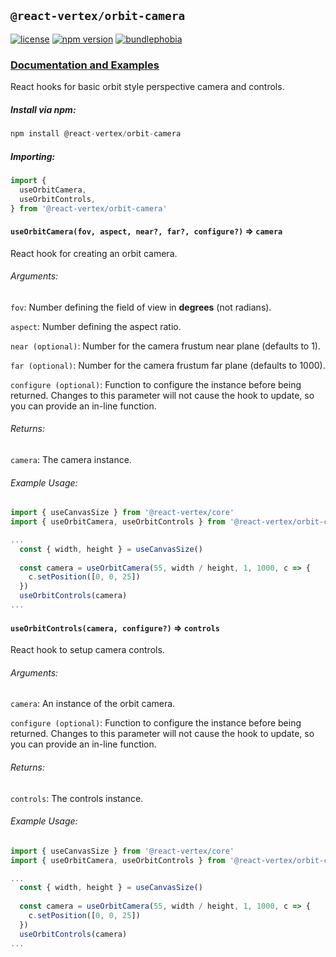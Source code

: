 ## `@react-vertex/orbit-camera`

[![license](https://img.shields.io/github/license/mashape/apistatus.svg?maxAge=2592000)](https://github.com/sghall/react-vertex/blob/master/packages/orbit-camera/LICENSE)
[![npm version](https://img.shields.io/npm/v/@react-vertex/orbit-camera.svg)](https://www.npmjs.com/package/@react-vertex/orbit-camera)
[![bundlephobia](https://badgen.net/bundlephobia/minzip/@react-vertex/orbit-camera)](https://bundlephobia.com/result?p=@react-vertex/orbit-camera)

### [Documentation and Examples](https://react-vertex.com)

React hooks for basic orbit style perspective camera and controls.

##### Install via npm:
```js
npm install @react-vertex/orbit-camera
```

##### Importing:

```js
import {
  useOrbitCamera,
  useOrbitControls,
} from '@react-vertex/orbit-camera'
```

#### `useOrbitCamera(fov, aspect, near?, far?, configure?)` => `camera`

React hook for creating an orbit camera.

###### Arguments:

`fov`: Number defining the field of view in **degrees** (not radians).

`aspect`: Number defining the aspect ratio.

`near (optional)`: Number for the camera frustum near plane (defaults to 1).

`far (optional)`: Number for the camera frustum far plane (defaults to 1000).

`configure (optional)`: Function to configure the instance before being returned. Changes to this parameter will not cause the hook to update, so you can provide an in-line function. 

###### Returns:

`camera`: The camera instance.

###### Example Usage:

```js
import { useCanvasSize } from '@react-vertex/core'
import { useOrbitCamera, useOrbitControls } from '@react-vertex/orbit-camera'

...
  const { width, height } = useCanvasSize()
  
  const camera = useOrbitCamera(55, width / height, 1, 1000, c => {
    c.setPosition([0, 0, 25])
  })
  useOrbitControls(camera)
...
```

#### `useOrbitControls(camera, configure?)` => `controls`

React hook to setup camera controls.

###### Arguments:

`camera`: An instance of the orbit camera.

`configure (optional)`: Function to configure the instance before being returned. Changes to this parameter will not cause the hook to update, so you can provide an in-line function. 

###### Returns:

`controls`: The controls instance.

###### Example Usage:

```js
import { useCanvasSize } from '@react-vertex/core'
import { useOrbitCamera, useOrbitControls } from '@react-vertex/orbit-camera'

...
  const { width, height } = useCanvasSize()
  
  const camera = useOrbitCamera(55, width / height, 1, 1000, c => {
    c.setPosition([0, 0, 25])
  })
  useOrbitControls(camera)
...
